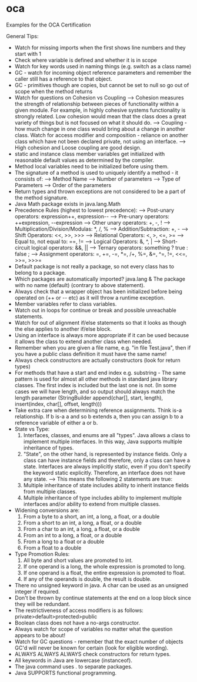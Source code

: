 # oca
Examples for the OCA Certification

General Tips:

- Watch for missing imports when the first shows line numbers and they start with 1
- Check where variable is defined and whether it is in scope
- Watch for key words used in naming things (e.g. switch as a class name)
- GC - watch for incoming object reference parameters and remember the caller still has a reference to that object.
- GC - primitives though are copies, but cannot be set to null so go out of scope when the method returns
- Watch for questions on Cohesion vs Coupling
    --> Cohesion measures the strength of relationship between pieces of functionality within a given module.
        For example, in highly cohesive systems functionality is strongly related.
        Low cohesion would mean that the class does a great variety of things but is not focused on what it should do.
    --> Coupling - how much change in one class would bring about a change in another class. Watch for access modifier
        and composition - reliance on another class which have not been declared private, not using an interface.
    --> High cohesion and Loose coupling are good design.
- static and instance class member variables get initialized with reasonable default values as determined by the compiler.
- Method local variables need to be initialized before using them.
- The signature of a method is used to uniquely identify a method - it consists of:
    --> Method Name
    --> Number of parameters
    --> Type of Parameters
    --> Order of the parameters
- Return types and thrown exceptions are not considered to be a part of the method signature.
- Java Math package exists in java.lang.Math
- Precedence Rules (highest to lowest precedence):
    --> Post-unary operators: expression++, expression--
    --> Pre-unary operators: ++expression, --expression
    --> Other unary operators: +, -, !
    --> Multiplication/Division/Modulas: *, /, %
    --> Addition/Subtraction: +, -
    --> Shift Operators: <<, >>, >>>
    --> Relational Operators: <, >, <=, >=
    --> Equal to, not equal to: ==, !=
    --> Logical Operators: &, ^, |
    --> Short-circuit logical operators: &&, ||
    --> Ternary operators: something ? true : false ;
    --> Assignment operators: =, +=, -=, *=, /+, %=, &=, ^=, !=, <<=, >>=, >>>=
- Default package is not really a package, so not every class has to belong to a package.
- Which packages are automatically imported? java.lang & The package with no name (default) (contrary to above statement).
- Always check that a wrapper object has been initialized before being operated on (++ or -- etc) as it will throw a runtime exception.
- Member variables refer to class variables.
- Watch out in loops for continue or break and possible unreachable statements.
- Watch for out of alignment if/else statements so that it looks as though the else applies to another if/else block.
- Using an interface is always more appropriate if it can be used because it allows the class to extend another class when needed.
- Remember when you are given a file name, e.g. "in file Test.java", then if you have a public class definition it must have the same name!
- Always check constructors are actually constructors (look for return types)
- For methods that have a start and end index e.g. substring - The same pattern is used for almost all other methods in standard java 
    library classes. The first index is included but the last one is not. (In some cases we will have length, and so output should
    always match the length parameter (StringBuilder append(char[], start, length), insert(index, char[], offset, length)))
- Take extra care when determining reference assignments. Think is-a relationship. If b is-a a and so b extends a, then you can assign
    b to a reference variable of either a or b.
- State vs Type:
    1) Interfaces, classes, and enums are all "types". Java allows a class to implement multiple interfaces. 
       In this way, Java supports multiple inheritance of types.
    2) "State", on the other hand, is represented by instance fields. 
       Only a class can have instance fields and therefore, only a class can have a state.
       Interfaces are always implicitly static, even if you don't specify the keyword static explicitly. Therefore, an interface does not have any state.
    --> This means the following 2 statements are true:
    1) Multiple inheritance of state includes ability to inherit instance fields from multiple classes.
    2) Multiple inheritance of type includes ability to implement multiple interfaces and/or ability to extend from multiple classes.
- Widening conversions are:
    1) From a byte to a short, an int, a long, a float, or a double
    2) From a short to an int, a long, a float, or a double
    3) From a char to an int, a long, a float, or a double
    4) From an int to a long, a float, or a double
    5) From a long to a float or a double
    6) From a float to a double
- Type Promotion Rules:
    1) All byte and short values are promoted to int.
    2) If one operand is a long, the whole expression is promoted to long.
    3) If one operand is a float, the entire expression is promoted to float.
    4) If any of the operands is double, the result is double.
- There no unsigned keyword in java. A char can be used as an unsigned integer if required.
- Don't be thrown by continue statements at the end on a loop block since they will be redundant.
- The restrictiveness of access modifiers is as follows: private>default>protected>public
- Boolean class does not have a no-args constructor.
- Always watch for scope of variables no matter what the question appears to be about!
- Watch for GC questions - remember that the exact number of objects GC'd will never be known for certain (look for eligible wording).
- ALWAYS ALWAYS ALWAYS check constructors for return types.
- All keywords in Java are lowercase (instanceof).
- The java command uses . to separate packages.
- Java SUPPORTS functional programming.